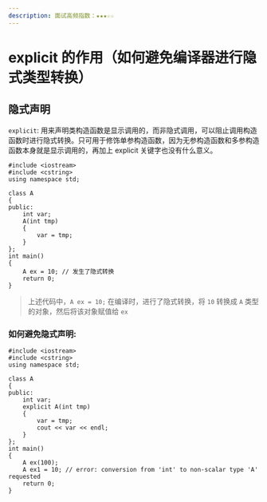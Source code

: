```yaml
---
description: 面试高频指数：★★★☆☆
---
```


# explicit 的作用（如何避免编译器进行隐式类型转换）

## 隐式声明

`explicit`: 用来声明类构造函数是显示调用的，而非隐式调用，可以阻止调用构造函数时进行隐式转换。只可用于修饰单参构造函数，因为无参构造函数和多参构造函数本身就是显示调用的，再加上 explicit 关键字也没有什么意义。

```text
#include <iostream>
#include <cstring>
using namespace std;

class A
{
public:
    int var;
    A(int tmp)
    {
        var = tmp;
    }
};
int main()
{
    A ex = 10; // 发生了隐式转换
    return 0;
}
```

> 上述代码中，`A ex = 10;` 在编译时，进行了隐式转换，将 `10` 转换成 `A` 类型的对象，然后将该对象赋值给 `ex`

### 如何避免隐式声明:

```text
#include <iostream>
#include <cstring>
using namespace std;

class A
{
public:
    int var;
    explicit A(int tmp)
    {
        var = tmp;
        cout << var << endl;
    }
};
int main()
{
    A ex(100);
    A ex1 = 10; // error: conversion from 'int' to non-scalar type 'A' requested
    return 0;
}
```

